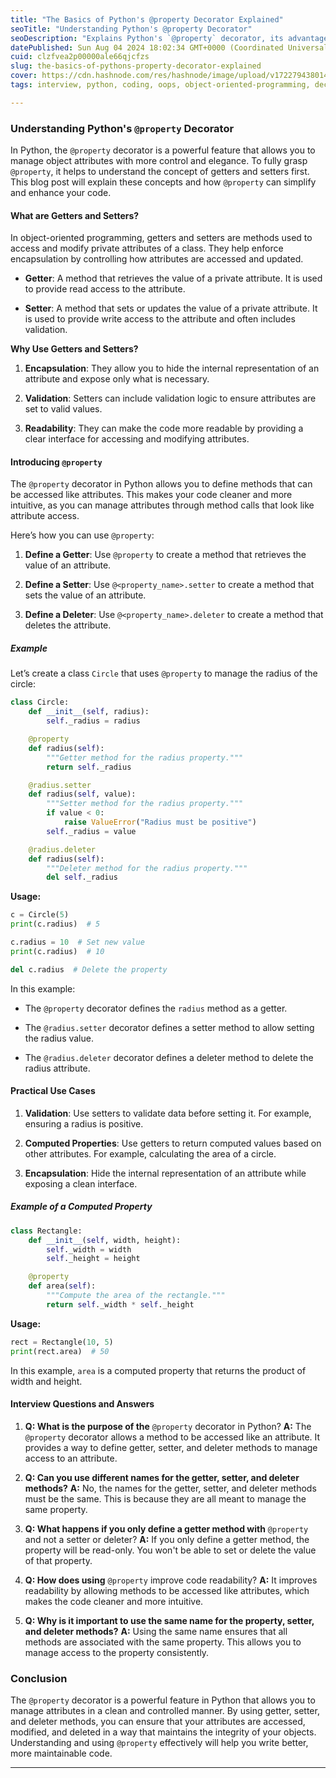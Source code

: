 ```yaml
---
title: "The Basics of Python's @property Decorator Explained"
seoTitle: "Understanding Python's @property Decorator"
seoDescription: "Explains Python's `@property` decorator, its advantages, and usage with getters, setters, and deleters for enhanced code control and readability"
datePublished: Sun Aug 04 2024 18:02:34 GMT+0000 (Coordinated Universal Time)
cuid: clzfvea2p00000ale66qjcfzs
slug: the-basics-of-pythons-property-decorator-explained
cover: https://cdn.hashnode.com/res/hashnode/image/upload/v1722794380141/33553b1d-f569-4776-adb5-e97f1d7e5d24.jpeg
tags: interview, python, coding, oops, object-oriented-programming, decorators

---
```


### Understanding Python's `@property` Decorator

In Python, the `@property` decorator is a powerful feature that allows you to manage object attributes with more control and elegance. To fully grasp `@property`, it helps to understand the concept of getters and setters first. This blog post will explain these concepts and how `@property` can simplify and enhance your code.

#### What are Getters and Setters?

In object-oriented programming, getters and setters are methods used to access and modify private attributes of a class. They help enforce encapsulation by controlling how attributes are accessed and updated.

* **Getter**: A method that retrieves the value of a private attribute. It is used to provide read access to the attribute.
    
* **Setter**: A method that sets or updates the value of a private attribute. It is used to provide write access to the attribute and often includes validation.
    

**Why Use Getters and Setters?**

1. **Encapsulation**: They allow you to hide the internal representation of an attribute and expose only what is necessary.
    
2. **Validation**: Setters can include validation logic to ensure attributes are set to valid values.
    
3. **Readability**: They can make the code more readable by providing a clear interface for accessing and modifying attributes.
    

#### Introducing `@property`

The `@property` decorator in Python allows you to define methods that can be accessed like attributes. This makes your code cleaner and more intuitive, as you can manage attributes through method calls that look like attribute access.

Here’s how you can use `@property`:

1. **Define a Getter**: Use `@property` to create a method that retrieves the value of an attribute.
    
2. **Define a Setter**: Use `@<property_name>.setter` to create a method that sets the value of an attribute.
    
3. **Define a Deleter**: Use `@<property_name>.deleter` to create a method that deletes the attribute.
    

##### Example

Let’s create a class `Circle` that uses `@property` to manage the radius of the circle:

```python
class Circle:
    def __init__(self, radius):
        self._radius = radius

    @property
    def radius(self):
        """Getter method for the radius property."""
        return self._radius

    @radius.setter
    def radius(self, value):
        """Setter method for the radius property."""
        if value < 0:
            raise ValueError("Radius must be positive")
        self._radius = value

    @radius.deleter
    def radius(self):
        """Deleter method for the radius property."""
        del self._radius
```

**Usage:**

```python
c = Circle(5)
print(c.radius)  # 5

c.radius = 10  # Set new value
print(c.radius)  # 10

del c.radius  # Delete the property
```

In this example:

* The `@property` decorator defines the `radius` method as a getter.
    
* The `@radius.setter` decorator defines a setter method to allow setting the radius value.
    
* The `@radius.deleter` decorator defines a deleter method to delete the radius attribute.
    

#### Practical Use Cases

1. **Validation**: Use setters to validate data before setting it. For example, ensuring a radius is positive.
    
2. **Computed Properties**: Use getters to return computed values based on other attributes. For example, calculating the area of a circle.
    
3. **Encapsulation**: Hide the internal representation of an attribute while exposing a clean interface.
    

##### Example of a Computed Property

```python
class Rectangle:
    def __init__(self, width, height):
        self._width = width
        self._height = height

    @property
    def area(self):
        """Compute the area of the rectangle."""
        return self._width * self._height
```

**Usage:**

```python
rect = Rectangle(10, 5)
print(rect.area)  # 50
```

In this example, `area` is a computed property that returns the product of width and height.

#### Interview Questions and Answers

1. **Q: What is the purpose of the** `@property` decorator in Python? **A:** The `@property` decorator allows a method to be accessed like an attribute. It provides a way to define getter, setter, and deleter methods to manage access to an attribute.
    
2. **Q: Can you use different names for the getter, setter, and deleter methods?** **A:** No, the names for the getter, setter, and deleter methods must be the same. This is because they are all meant to manage the same property.
    
3. **Q: What happens if you only define a getter method with** `@property` and not a setter or deleter? **A:** If you only define a getter method, the property will be read-only. You won't be able to set or delete the value of that property.
    
4. **Q: How does using** `@property` improve code readability? **A:** It improves readability by allowing methods to be accessed like attributes, which makes the code cleaner and more intuitive.
    
5. **Q: Why is it important to use the same name for the property, setter, and deleter methods?** **A:** Using the same name ensures that all methods are associated with the same property. This allows you to manage access to the property consistently.
    

### Conclusion

The `@property` decorator is a powerful feature in Python that allows you to manage attributes in a clean and controlled manner. By using getter, setter, and deleter methods, you can ensure that your attributes are accessed, modified, and deleted in a way that maintains the integrity of your objects. Understanding and using `@property` effectively will help you write better, more maintainable code.

---